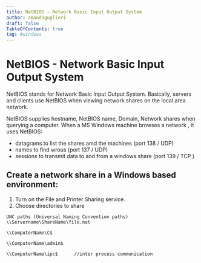 ```yaml
---
title: NetBIOS - Network Basic Input Output System
author: amandaguglieri
draft: false
TableOfContents: true
tag: #windows 
---
```


# NetBIOS - Network Basic Input Output System


NetBIOS stands for Network Basic Input Output System. Basically, servers and clients use NetBIOS when viewing network shares on the local area network.

NetBIOS supplies hostname, NetBIOS name, Domain, Network shares when querying a computer. When a MS Windows machine browses a network , it uses NetBIOS:

- datagrams to list the shares amd the machines (port 138 / UDP)
- names to find wrous (port 137 / UDP)
- sessions to transmit data to and from a windows share (port 139 / TCP )

## Create a network share in a Windows based environment: 

1. Turn on the File and Printer Sharing service.
2. Choose directories to share


```
UNC paths (Universal Naming Convention paths) \\Servername\ShareName\file.nat

\\ComputerName\C$

\\ComputerName\admin$

\\ComputerName\ipc$      //inter process communication
```

